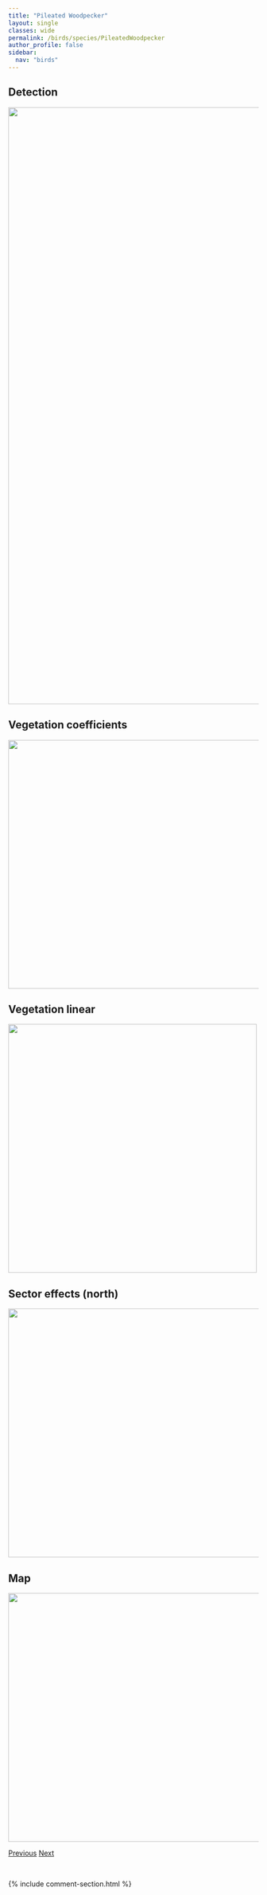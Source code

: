 ```yaml
---
title: "Pileated Woodpecker"
layout: single
classes: wide
permalink: /birds/species/PileatedWoodpecker
author_profile: false
sidebar:
  nav: "birds"
---
```


<h2>Detection</h2>

<a href="https://drive.google.com/uc?export=view&id=1s2kUeV3k4DYypgfMmPmmmftWUGR-qjzR">
<img src="https://drive.google.com/uc?export=view&id=1s2kUeV3k4DYypgfMmPmmmftWUGR-qjzR" height = "1200" width = "800">
</a>

<h2>Vegetation coefficients</h2>

<a href="https://drive.google.com/uc?export=view&id=1evj4GTGUbjHGac_MRbfzKPaMnYyTNpvj">
<img src="https://drive.google.com/uc?export=view&id=1evj4GTGUbjHGac_MRbfzKPaMnYyTNpvj" height = "500" width = "1000">
</a>

<h2>Vegetation linear</h2>

<a href="https://drive.google.com/uc?export=view&id=1-Zjfo_oRW_mlSddAoJNV03BOpIFs9y-l">
<img src="https://drive.google.com/uc?export=view&id=1-Zjfo_oRW_mlSddAoJNV03BOpIFs9y-l" height = "500" width = "500">
</a>

<h2>Sector effects (north)</h2>

<a href="https://drive.google.com/uc?export=view&id=1Yt6Hc2L_xyC3WMXny6vWbr0Lh5tCLTjD">
<img src="https://drive.google.com/uc?export=view&id=1Yt6Hc2L_xyC3WMXny6vWbr0Lh5tCLTjD" height = "500" width = "1000">
</a>

<h2>Map</h2>

<a href="https://drive.google.com/uc?export=view&id=1yl-twi7JKxAUSnsE-AEdwv8OiMhkTShN">
<img src="https://drive.google.com/uc?export=view&id=1yl-twi7JKxAUSnsE-AEdwv8OiMhkTShN" height = "500" width = "1500">
</a>

<a href="/DevelopmentWebsite/birds/species/PineSiskin" class="pagination--pager" title="Pine Siskin">Previous</a> <a href="/DevelopmentWebsite/birds/species/PrairieFalcon" class="pagination--pager" title="Prairie Falcon">Next</a>

<p>&nbsp;</p>

{% include comment-section.html %}
